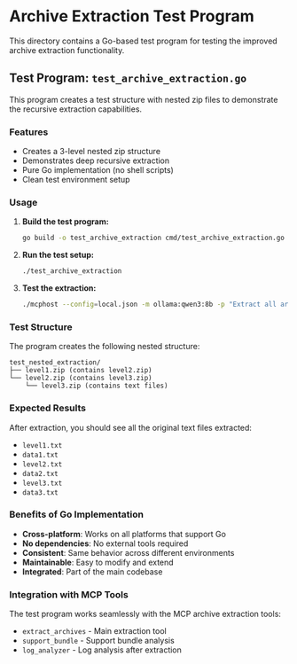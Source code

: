 # Archive Extraction Test Program

This directory contains a Go-based test program for testing the improved archive extraction functionality.

## Test Program: `test_archive_extraction.go`

This program creates a test structure with nested zip files to demonstrate the recursive extraction capabilities.

### Features

- Creates a 3-level nested zip structure
- Demonstrates deep recursive extraction
- Pure Go implementation (no shell scripts)
- Clean test environment setup

### Usage

1. **Build the test program:**
   ```bash
   go build -o test_archive_extraction cmd/test_archive_extraction.go
   ```

2. **Run the test setup:**
   ```bash
   ./test_archive_extraction
   ```

3. **Test the extraction:**
   ```bash
   ./mcphost --config=local.json -m ollama:qwen3:8b -p "Extract all archives recursively from the test_nested_extraction directory"
   ```

### Test Structure

The program creates the following nested structure:

```
test_nested_extraction/
├── level1.zip (contains level2.zip)
└── level2.zip (contains level3.zip)
    └── level3.zip (contains text files)
```

### Expected Results

After extraction, you should see all the original text files extracted:
- `level1.txt`
- `data1.txt`
- `level2.txt`
- `data2.txt`
- `level3.txt`
- `data3.txt`

### Benefits of Go Implementation

- **Cross-platform**: Works on all platforms that support Go
- **No dependencies**: No external tools required
- **Consistent**: Same behavior across different environments
- **Maintainable**: Easy to modify and extend
- **Integrated**: Part of the main codebase

### Integration with MCP Tools

The test program works seamlessly with the MCP archive extraction tools:
- `extract_archives` - Main extraction tool
- `support_bundle` - Support bundle analysis
- `log_analyzer` - Log analysis after extraction
